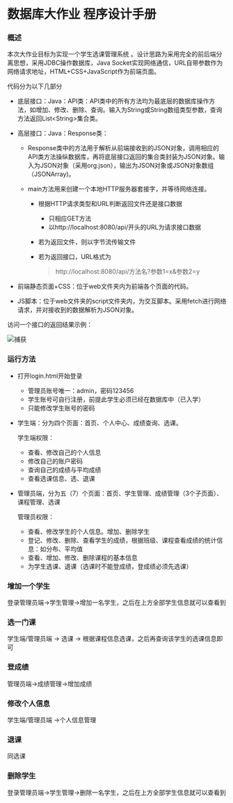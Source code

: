 # 数据库大作业 程序设计手册

### 概述

本次大作业目标为实现一个学生选课管理系统 。设计思路为采用完全的前后端分离思想，采用JDBC操作数据库，Java Socket实现网络通信，URL自带参数作为网络请求地址，HTML+CSS+JavaScript作为前端页面。

代码分为以下几部分

- 底层接口：Java：API类：API类中的所有方法均为最底层的数据库操作方法，如增加、修改、删除、查询。输入为String或String数组类型参数，查询方法返回List\<String\>集合类。

- 高层接口：Java：Response类：

  - Response类中的方法用于解析从前端接收到的JSON对象，调用相应的API类方法操纵数据库，再将底层接口返回的集合类封装为JSON对象。输入为JSON对象（采用org.json），输出为JSON对象或JSON对象数组（JSONArray)。

  - main方法用来创建一个本地HTTP服务器套接字，并等待网络连接。

    - 根据HTTP请求类型和URL判断返回文件还是接口数据

      - 只相应GET方法
      - 以http://localhost:8080/api/开头的URL为请求接口数据

    - 若为返回文件，则以字节流传输文件

    - 若为返回接口，URL格式为

      > http://localhost:8080/api/方法名?参数1=x&参数2=y

- 前端静态页面+CSS：位于web文件夹内为前端各个页面的代码。

- JS脚本：位于web文件夹的script文件夹内，为交互脚本。采用fetch进行网络请求，并对接收到的数据解析为JSON对象。

访问一个接口的返回结果示例：

![捕获](C:\Users\Administrator\Desktop\捕获.PNG)

### 运行方法

- 打开login.html开始登录

  - 管理员账号唯一：admin，密码123456
  - 学生账号可自行注册，前提此学生必须已经在数据库中（已入学）
  - 只能修改学生账号的密码

- 学生端：分为四个页面：首页、个人中心、成绩查询、选课。

  学生端权限：

  - 查看、修改自己的个人信息
  - 修改自己的账户密码
  - 查询自己的成绩与平均成绩
  - 查看选课信息、选、退课

- 管理员端，分为五（7）个页面：首页、学生管理、成绩管理（3个子页面）、课程管理、选课

  管理员权限：

  - 查看、修改学生的个人信息。增加、删除学生
  - 登记、修改、删除、查看学生的成绩，根据班级、课程查看成绩的统计信息：如分布、平均值
  - 查看、增加、修改、删除课程的基本信息
  - 为学生选课、退课（选课时不能登成绩，登成绩必须先选课）

### 增加一个学生

登录管理员端->学生管理->增加一名学生，之后在上方全部学生信息就可以查看到

### 选一门课

学生端/管理员端 -> 选课 -> 根据课程信息选课，之后再查询该学生的选课信息即可

### 登成绩

管理员端->成绩管理->增加成绩

### 修改个人信息

学生端/管理员端 ->个人信息管理

### 退课

同选课

### 删除学生

登录管理员端->学生管理->删除一名学生，之后在上方全部学生信息就可以查看到
